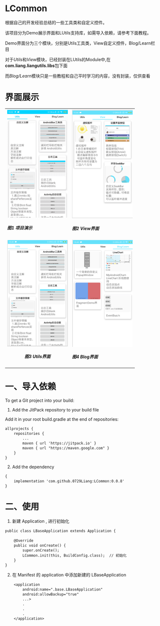 # LCommon

根据自己的开发经验总结的一些工具类和自定义控件。

该项目分为Demo展示界面和LUtils支持库，如需导入依赖，请参考下面教程。

Demo界面分为三个模块，分别是Utils工具类，View自定义控件，Blog/Learn栏目 

对于*Utils*和*View*模块，已经封装在LUtils的Module中,在**com.liang.liangutils.libs**包下面

而*Blog/Learn*模块只是一些教程和自己平时学习的内容，没有封装，仅供查看

# 界面展示

<table>  
    <tr>
        <td > <img src="https://github.com/0729Liang/LCommon/blob/dev/image/项目演示.gif" width="200"/><h5>图1 项目演示</h5></td> 
        <td> <img src="https://github.com/0729Liang/LCommon/blob/dev/image/LCommon_View.png" width="200"/><h5>图2 View界面</h5></td>
     </tr>    
    <tr>
        <td><center><img src="https://github.com/0729Liang/LCommon/blob/dev/image/LCommon_Utils.png" width="200"/><h5>图3 Utils界面</h5></td>
        <td ><img src="https://github.com/0729Liang/LCommon/blob/dev/image/LCommon_Blog.png" width="200"/><h5>图4 Blog界面</h5></td>
    </tr>
</table>


# 一、导入依赖

To get a Git project into your build:

1. Add the JitPack repository to your build file

Add it in your root build.gradle at the end of repositories:

	allprojects {
		repositories {
			...
			maven { url 'https://jitpack.io' }
			maven { url "https://maven.google.com" }
		}
	}

2. Add the dependency

```
{ 
    implementation 'com.github.0729Liang:LCommon:0.0.8' 
}
```

# 二、使用

1. 新建 Application , 进行初始化

```
public class LBaseApplication extends Application {

    @Override
    public void onCreate() {
        super.onCreate();
        LCommon.init(this, BuildConfig.class);  // 初始化
    }
}

```

2. 在 Manifest 的 application 中添加新建的 LBaseApplication

```
    <application
        android:name=".base.LBaseApplication"
        android:allowBackup="true"
        ...>
        .
        .
        .
    </application>

```


